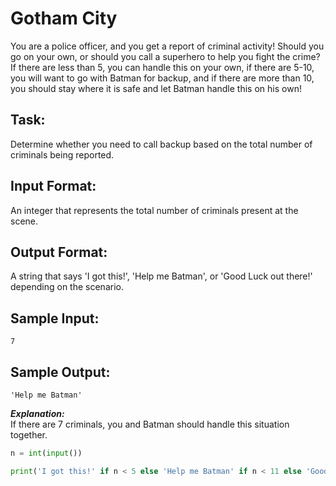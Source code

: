 # Gotham City

You are a police officer, and you get a report of criminal activity! Should you go on your own, or should you call a superhero to help you fight the crime? If there are less than 5, you can handle this on your own, if there are 5-10, you will want to go with Batman for backup, and if there are more than 10, you should stay where it is safe and let Batman handle this on his own!

## Task: 
Determine whether you need to call backup based on the total number of criminals being reported.

## Input Format: 
An integer that represents the total number of criminals present at the scene.

## Output Format: 
A string that says 'I got this!', 'Help me Batman', or 'Good Luck out there!' depending on the scenario.

## Sample Input: 
```7```

## Sample Output: 
```'Help me Batman'```

***Explanation:***<br/> 
If there are 7 criminals, you and Batman should handle this situation together.


```python
n = int(input())

print('I got this!' if n < 5 else 'Help me Batman' if n < 11 else 'Good Luck out there!')
```
